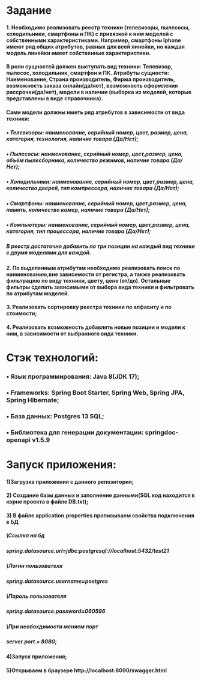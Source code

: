 # Задание
 
#### 1.	Необходимо реализовать реестр техники (телевизоры, пылесосы, холодильники, смартфоны и ПК) с привязкой к ним моделей с собственными характеристиками. Например, смартфоны Iphone имеют ряд общих атрибутов, равных для всей линейки, но каждая модель линейки имеет собственные характеристики.
#### В роли сущностей должен выступать вид техники: Телевизор, пылесос, холодильник, смартфон и ПК. Атрибуты сущности: Наименование, Страна производитель, Фирма производитель, возможность заказа онлайн(да/нет), возможность оформления рассрочки(да/нет), модели в наличии (выборка из моделей, которые представлены в виде справочника).
#### Сами модели должны иметь ряд атрибутов в зависимости от вида техники: 
 ##### •	Телевизоры: наименование, серийный номер, цвет, размер, цена, категория, технология, наличие товара (Да/Нет);
##### •	Пылесосы: наименование, серийный номер, цвет,размер, цена, объём пылесборника, количество режимов, наличие товара (Да/Нет);
##### •	Холодильники: наименование, серийный номер, цвет,размер, цена, количество дверей, тип компрессора, наличие товара (Да/Нет);
##### •	Смартфоны: наименование, серийный номер, цвет,размер, цена, память, количество камер, наличие товара (Да/Нет);
##### •	Компьютеры: наименование, серийный номер, цвет,размер, цена, категория, тип процессора, наличие товара (Да/Нет);
##### В реестр достаточно добавить по три позиции на каждый вид техники с двумя моделями для каждой.
#### 2.	По выделенным атрибутам необходимо реализовать поиск по наименованию,вне зависимости от регистра, а также реализовать фильтрацию по виду техники, цвету, цене (от/до). Остальные фильтры сделать зависимыми от выбора вида техники и фильтровать по атрибутам моделей. 
#### 3.	Реализовать сортировку реестра техники по алфавиту и по стоимости;
#### 4.	Реализовать возможность добавлять новые позиции и модели к ним, в зависимости от выбранного вида техники.

# Стэк технологий:

 ### •	Язык программирования: Java 8(JDK 17);
 ### •	Frameworks: Spring Boot Starter, Spring Web, Spring JPA, Spring Hibernate;
 ### •	База данных: Postgres 13 SQL;
 ### •	Библиотека для генерации документации: springdoc-openapi v1.5.9

# Запуск приложения:

#### 1)Загрузка приложения с данного репозитория;
#### 2) Создание базы данных и заполнение данными(SQL код находится в корне проекта в файле DB.txt);
#### 3) В файле application.properties прописываем свойства подключения в БД
##### \\Ссылка на бд
##### spring.datasource.url=jdbc:postgresql://localhost:5432/test21 
##### \\Логин пользователя
##### spring.datasource.username=postgres
##### \\Пароль пользователя
##### spring.datasource.password=060596
##### \\При необохдимости меняем порт
##### server.port = 8080;
#### 4)Запуск приложения;
#### 5)Открываем в браузере http://localhost:8090/swagger.html

